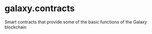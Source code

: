 # galaxy.contracts
Smart contracts that provide some of the basic functions of the Galaxy blockchain
